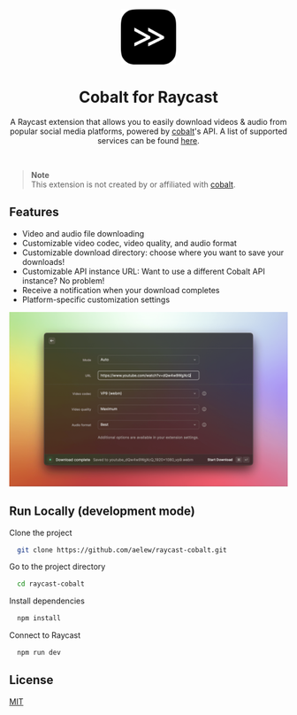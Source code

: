 <div align="center">
    <img width="100" src="./media/icon.png">
    <h1 align="center">Cobalt for Raycast</h1>
    <p>
        A Raycast extension that allows you to easily download videos & audio from popular social media platforms, powered by <a href="https://github.com/wukko/cobalt">cobalt</a>'s API. A list of supported services can be found <a href="https://github.com/wukko/cobalt#supported-services">here</a>.
    </p>
    <a title="Install Cobalt Raycast Extension" href="https://www.raycast.com/aelew/cobalt">
      <img src="https://www.raycast.com/aelew/cobalt/install_button@2x.png?v=1.0" height="64" style="height: 64px;" alt="">
    </a>
</div>

> **Note**  
> This extension is not created by or affiliated with [cobalt](https://github.com/wukko/cobalt).

## Features

- Video and audio file downloading
- Customizable video codec, video quality, and audio format
- Customizable download directory: choose where you want to save your downloads!
- Customizable API instance URL: Want to use a different Cobalt API instance? No problem!
- Receive a notification when your download completes
- Platform-specific customization settings

<div align="center">
    <img src="./metadata/cobalt-1.png"/>
</div>

## Run Locally (development mode)

Clone the project

```bash
  git clone https://github.com/aelew/raycast-cobalt.git
```

Go to the project directory

```bash
  cd raycast-cobalt
```

Install dependencies

```bash
  npm install
```

Connect to Raycast

```bash
  npm run dev
```

## License

[MIT](https://choosealicense.com/licenses/mit/)
